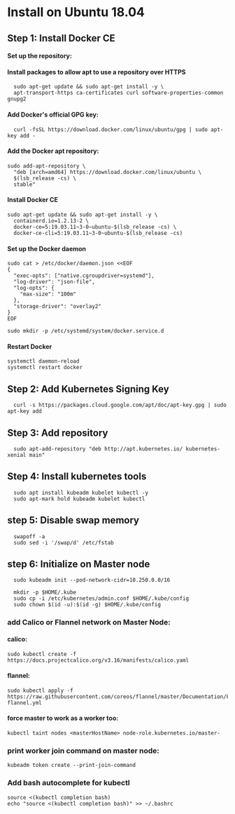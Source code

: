 # Install on Ubuntu 18.04

## Step 1: Install Docker CE
#### Set up the repository:
#### Install packages to allow apt to use a repository over HTTPS
```
  sudo apt-get update && sudo apt-get install -y \
  apt-transport-https ca-certificates curl software-properties-common gnupg2
```
#### Add Docker's official GPG key:
```
  curl -fsSL https://download.docker.com/linux/ubuntu/gpg | sudo apt-key add -
```

#### Add the Docker apt repository:
```
sudo add-apt-repository \
  "deb [arch=amd64] https://download.docker.com/linux/ubuntu \
  $(lsb_release -cs) \
  stable"
```
#### Install Docker CE
```
sudo apt-get update && sudo apt-get install -y \
  containerd.io=1.2.13-2 \
  docker-ce=5:19.03.11~3-0~ubuntu-$(lsb_release -cs) \
  docker-ce-cli=5:19.03.11~3-0~ubuntu-$(lsb_release -cs)
```
#### Set up the Docker daemon
```
sudo cat > /etc/docker/daemon.json <<EOF
{
  "exec-opts": ["native.cgroupdriver=systemd"],
  "log-driver": "json-file",
  "log-opts": {
    "max-size": "100m"
  },
  "storage-driver": "overlay2"
}
EOF
```

```
sudo mkdir -p /etc/systemd/system/docker.service.d
```
#### Restart Docker
```
systemctl daemon-reload
systemctl restart docker
```
## Step 2: Add Kubernetes Signing Key
  ```
    curl -s https://packages.cloud.google.com/apt/doc/apt-key.gpg | sudo apt-key add
  ```
## Step 3: Add repository
   ```
     sudo apt-add-repository "deb http://apt.kubernetes.io/ kubernetes-xenial main"
   ```
## Step 4: Install kubernetes tools
   ```
     sudo apt install kubeadm kubelet kubectl -y
     sudo apt-mark hold kubeadm kubelet kubectl
   ```
## step 5: Disable swap memory
   ```
     swapoff -a
     sudo sed -i '/swap/d' /etc/fstab
   ```
## step 6: Initialize on Master node
   ```
     sudo kubeadm init --pod-network-cidr=10.250.0.0/16
     
     mkdir -p $HOME/.kube
     sudo cp -i /etc/kubernetes/admin.conf $HOME/.kube/config
     sudo chown $(id -u):$(id -g) $HOME/.kube/config
   ```
### add Calico or Flannel network on Master Node:
#### calico:
```
sudo kubectl create -f https://docs.projectcalico.org/v3.16/manifests/calico.yaml
```
#### flannel:
```
sudo kubectl apply -f https://raw.githubusercontent.com/coreos/flannel/master/Documentation/kube-flannel.yml
```

#### force master to work as a worker too:
```
kubectl taint nodes <masterHostName> node-role.kubernetes.io/master-
```

### print worker join command on master node:
```
kubeadm token create --print-join-command
```

### Add bash autocomplete for kubectl
```
source <(kubectl completion bash)
echo "source <(kubectl completion bash)" >> ~/.bashrc
```
